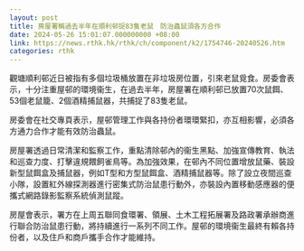 ```yaml
---
layout: post
title: 房屋署稱過去半年在順利邨捉83隻老鼠　防治蟲鼠須各方合作
date: 2024-05-26 15:01:07.000000000 +08:00
link: https://news.rthk.hk/rthk/ch/component/k2/1754746-20240526.htm
categories: rthk
---
```


觀塘順利邨近日被指有多個垃圾桶放置在非垃圾房位置，引來老鼠覓食。房委會表示，十分注重屋邨的環境衞生，在過去半年，房屋署在順利邨已放置70次鼠餌、53個老鼠籠、2個酒精捕鼠器，共捕捉了83隻老鼠。

房委會在社交專頁表示，屋邨管理工作與各持份者環環緊扣，亦互相影響，必須各方通力合作才能有效防治蟲鼠。

房屋署透過日常清潔和監察工作，重點清除邨內的衞生黑點、加強宣傳教育、執法和巡查力度、打擊違規餵飼雀鳥等。為加強效果，在邨內不同位置增放鼠藥、裝設新型鼠餌盒及捕鼠器，例如T型和方型鼠餌盒、酒精捕鼠器等。除了設立夜間巡查小隊，設置紅外線探測器進行密集式防治鼠患行動外，亦裝設內置移動感應器的便攜式網路錄影監察系統偵測鼠蹤。

房屋會表示，署方在上周五聯同食環署、領展、土木工程拓展署及路政署承辦商進行聯合防治鼠患行動，將持續進行一系列不同工作。屋邨的環境衞生最終有賴各持份者，以及住戶和商戶攜手合作才能維持。
